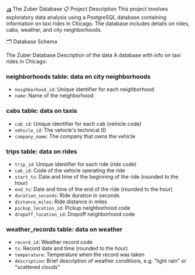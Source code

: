 🛺 The Zuber Database
📋 Project Description
This project involves exploratory data analysis using a PostgreSQL database containing information on taxi rides in Chicago. The database includes details on rides, cabs, weather, and city neighborhoods.

🗂️ Database Schema

The Zuber Database
Description of the data
A database with info on taxi rides in Chicago:
### neighborhoods table: data on city neighborhoods
- `neighborhood_id`: Unique identifier for each neighborhood
- `name`: Name of the neighborhood

### cabs table: data on taxis
- `cab_id`: Unique identifier for each cab (vehicle code)
- `vehicle_id`: The vehicle's technical ID
- `company_name`: The company that owns the vehicle

### trips table: data on rides
- `trip_id`: Unique identifier for each ride (ride code)
- `cab_id`: Code of the vehicle operating the ride
- `start_ts`: Date and time of the beginning of the ride (rounded to the hour)
- `end_ts`: Date and time of the end of the ride (rounded to the hour)
- `duration_seconds`: Ride duration in seconds
- `distance_miles`: Ride distance in miles
- `pickup_location_id`: Pickup neighborhood code
- `dropoff_location_id`: Dropoff neighborhood code

### weather_records table: data on weather
- `record_id`: Weather record code
- `ts`: Record date and time (rounded to the hour)
- `temperature`: Temperature when the record was taken
- `description`: Brief description of weather conditions, e.g. "light rain" or "scattered clouds"
